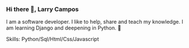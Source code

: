 ### Hi there 👋, Larry Campos 
I am a software developer. I like to help, share and teach my knowledge. I am learning Django and deepening in Python. 💪

Skills: Python/Sql/Html/Css/Javascript












